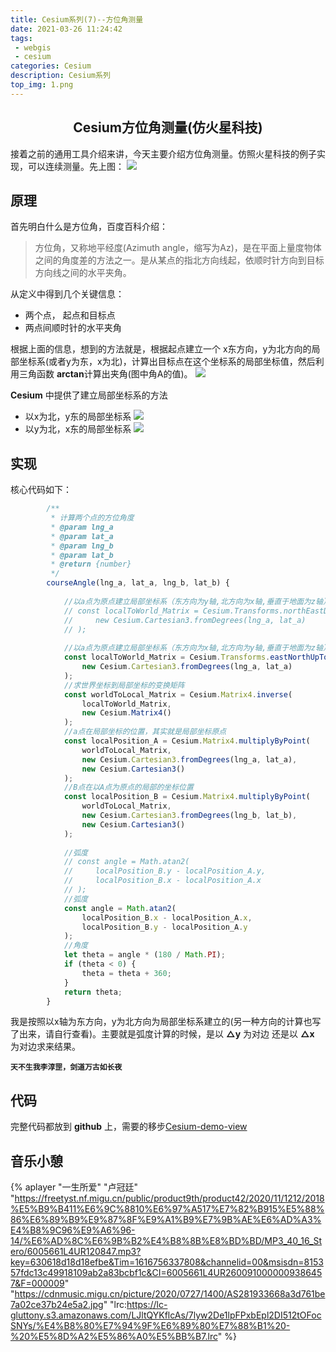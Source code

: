 ```yaml
---
title: Cesium系列(7)--方位角测量
date: 2021-03-26 11:24:42
tags:
 - webgis
 - cesium 
categories: Cesium
description: Cesium系列
top_img: 1.png
---
```


## <center>Cesium方位角测量(仿火星科技)<center/>

接着之前的通用工具介绍来讲，今天主要介绍方位角测量。仿照火星科技的例子实现，可以连续测量。先上图：
![](1.png)

## 原理
首先明白什么是方位角，百度百科介绍：
> 方位角，又称地平经度(Azimuth angle，缩写为Az)，是在平面上量度物体之间的角度差的方法之一。是从某点的指北方向线起，依顺时针方向到目标方向线之间的水平夹角。

从定义中得到几个关键信息：
 - 两个点， 起点和目标点
 - 两点间顺时针的水平夹角

根据上面的信息，想到的方法就是，根据起点建立一个 x东方向，y为北方向的局部坐标系(或者y为东，x为北)，计算出目标点在这个坐标系的局部坐标值，然后利用三角函数 **arctan**计算出夹角(图中角A的值)。
![](2.png)

**Cesium** 中提供了建立局部坐标系的方法
 - 以x为北，y东的局部坐标系
   ![](3.png)
 - 以y为北，x东的局部坐标系
   ![](4.png)

## 实现
核心代码如下：
```js
        /**
         * 计算两个点的方位角度
         * @param lng_a
         * @param lat_a
         * @param lng_b
         * @param lat_b
         * @return {number}
         */
        courseAngle(lng_a, lat_a, lng_b, lat_b) {
    
            //以a点为原点建立局部坐标系（东方向为y轴,北方向为x轴,垂直于地面为z轴），得到一个局部坐标到世界坐标转换的变换矩阵
            // const localToWorld_Matrix = Cesium.Transforms.northEastDownToFixedFrame(
            //     new Cesium.Cartesian3.fromDegrees(lng_a, lat_a)
            // );
    
            //以a点为原点建立局部坐标系（东方向为x轴,北方向为y轴,垂直于地面为z轴），得到一个局部坐标到世界坐标转换的变换矩阵
            const localToWorld_Matrix = Cesium.Transforms.eastNorthUpToFixedFrame(
                new Cesium.Cartesian3.fromDegrees(lng_a, lat_a)
            );
            //求世界坐标到局部坐标的变换矩阵
            const worldToLocal_Matrix = Cesium.Matrix4.inverse(
                localToWorld_Matrix,
                new Cesium.Matrix4()
            );
            //a点在局部坐标的位置，其实就是局部坐标原点
            const localPosition_A = Cesium.Matrix4.multiplyByPoint(
                worldToLocal_Matrix,
                new Cesium.Cartesian3.fromDegrees(lng_a, lat_a),
                new Cesium.Cartesian3()
            );
            //B点在以A点为原点的局部的坐标位置
            const localPosition_B = Cesium.Matrix4.multiplyByPoint(
                worldToLocal_Matrix,
                new Cesium.Cartesian3.fromDegrees(lng_b, lat_b),
                new Cesium.Cartesian3()
            );
    
            //弧度
            // const angle = Math.atan2(
            //     localPosition_B.y - localPosition_A.y,
            //     localPosition_B.x - localPosition_A.x
            // );
            //弧度
            const angle = Math.atan2(
                localPosition_B.x - localPosition_A.x,
                localPosition_B.y - localPosition_A.y
            );
            //角度
            let theta = angle * (180 / Math.PI);
            if (theta < 0) {
                theta = theta + 360;
            }
            return theta;
        }
```

我是按照以x轴为东方向，y为北方向为局部坐标系建立的(另一种方向的计算也写了出来，请自行查看)。主要就是弧度计算的时候，是以 **△y** 为对边 还是以 **△x** 为对边求来结果。

**`天不生我李淳罡，剑道万古如长夜`**

## 代码
  完整代码都放到 **github** 上，需要的移步<a href='https://github.com/JerckyLY/cesium-demo-view' target="_blank" >Cesium-demo-view</a>  

## 音乐小憩
{% aplayer "一生所爱" "卢冠廷" "https://freetyst.nf.migu.cn/public/product9th/product42/2020/11/1212/2018%E5%B9%B411%E6%9C%8810%E6%97%A517%E7%82%B915%E5%88%86%E6%89%B9%E9%87%8F%E9%A1%B9%E7%9B%AE%E6%AD%A3%E4%B8%9C96%E9%A6%96-14/%E6%AD%8C%E6%9B%B2%E4%B8%8B%E8%BD%BD/MP3_40_16_Stero/6005661L4UR120847.mp3?key=630618d18d18efbe&Tim=1616756337808&channelid=00&msisdn=815357fdc13c49918109ab2a83bcbf1c&CI=6005661L4UR2600910000009386457&F=000009" "https://cdnmusic.migu.cn/picture/2020/0727/1400/AS281933668a3d761be7a02ce37b24e5a2.jpg" "lrc:https://lc-gluttony.s3.amazonaws.com/LJltQYKflcAs/7lyw2De1lpFPxbEpl2DI512tOFocSNYs/%E4%B8%80%E7%94%9F%E6%89%80%E7%88%B1%20-%20%E5%8D%A2%E5%86%A0%E5%BB%B7.lrc" %}

